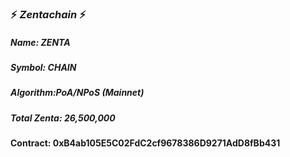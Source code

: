 ### :zap: *Zentachain* :zap:

##### *Name: ZENTA* 
##### *Symbol: CHAIN*
##### *Algorithm:PoA/NPoS* (Mainnet)
##### *Total Zenta: 26,500,000*
#### Contract: 0xB4ab105E5C02FdC2cf9678386D9271AdD8fBb431
